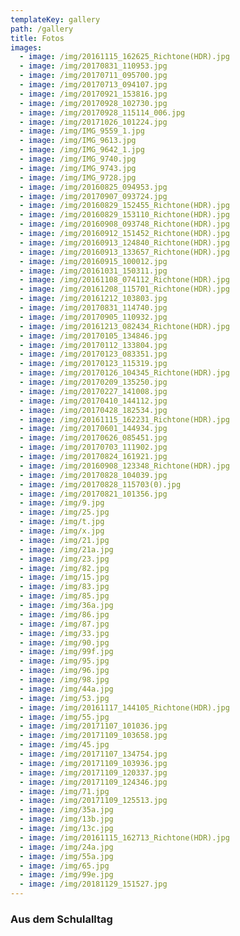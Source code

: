 ```yaml
---
templateKey: gallery
path: /gallery
title: Fotos
images:
  - image: /img/20161115_162625_Richtone(HDR).jpg
  - image: /img/20170831_110953.jpg
  - image: /img/20170711_095700.jpg
  - image: /img/20170713_094107.jpg
  - image: /img/20170921_153816.jpg
  - image: /img/20170928_102730.jpg
  - image: /img/20170928_115114_006.jpg
  - image: /img/20171026_101224.jpg
  - image: /img/IMG_9559_1.jpg
  - image: /img/IMG_9613.jpg
  - image: /img/IMG_9642_1.jpg
  - image: /img/IMG_9740.jpg
  - image: /img/IMG_9743.jpg
  - image: /img/IMG_9728.jpg
  - image: /img/20160825_094953.jpg
  - image: /img/20170907_093724.jpg
  - image: /img/20160829_152455_Richtone(HDR).jpg
  - image: /img/20160829_153110_Richtone(HDR).jpg
  - image: /img/20160908_093748_Richtone(HDR).jpg
  - image: /img/20160912_151452_Richtone(HDR).jpg
  - image: /img/20160913_124840_Richtone(HDR).jpg
  - image: /img/20160913_133657_Richtone(HDR).jpg
  - image: /img/20160915_100012.jpg
  - image: /img/20161031_150311.jpg
  - image: /img/20161108_074112_Richtone(HDR).jpg
  - image: /img/20161208_115701_Richtone(HDR).jpg
  - image: /img/20161212_103803.jpg
  - image: /img/20170831_114740.jpg
  - image: /img/20170905_110932.jpg
  - image: /img/20161213_082434_Richtone(HDR).jpg
  - image: /img/20170105_134846.jpg
  - image: /img/20170112_133804.jpg
  - image: /img/20170123_083351.jpg
  - image: /img/20170123_115319.jpg
  - image: /img/20170126_104345_Richtone(HDR).jpg
  - image: /img/20170209_135250.jpg
  - image: /img/20170227_141008.jpg
  - image: /img/20170410_144112.jpg
  - image: /img/20170428_182534.jpg
  - image: /img/20161115_162231_Richtone(HDR).jpg
  - image: /img/20170601_144934.jpg
  - image: /img/20170626_085451.jpg
  - image: /img/20170703_111902.jpg
  - image: /img/20170824_161921.jpg
  - image: /img/20160908_123348_Richtone(HDR).jpg
  - image: /img/20170828_104039.jpg
  - image: /img/20170828_115703(0).jpg
  - image: /img/20170821_101356.jpg
  - image: /img/9.jpg
  - image: /img/25.jpg
  - image: /img/t.jpg
  - image: /img/x.jpg
  - image: /img/21.jpg
  - image: /img/21a.jpg
  - image: /img/23.jpg
  - image: /img/82.jpg
  - image: /img/15.jpg
  - image: /img/83.jpg
  - image: /img/85.jpg
  - image: /img/36a.jpg
  - image: /img/86.jpg
  - image: /img/87.jpg
  - image: /img/33.jpg
  - image: /img/90.jpg
  - image: /img/99f.jpg
  - image: /img/95.jpg
  - image: /img/96.jpg
  - image: /img/98.jpg
  - image: /img/44a.jpg
  - image: /img/53.jpg
  - image: /img/20161117_144105_Richtone(HDR).jpg
  - image: /img/55.jpg
  - image: /img/20171107_101036.jpg
  - image: /img/20171109_103658.jpg
  - image: /img/45.jpg
  - image: /img/20171107_134754.jpg
  - image: /img/20171109_103936.jpg
  - image: /img/20171109_120337.jpg
  - image: /img/20171109_124346.jpg
  - image: /img/71.jpg
  - image: /img/20171109_125513.jpg
  - image: /img/35a.jpg
  - image: /img/13b.jpg
  - image: /img/13c.jpg
  - image: /img/20161115_162713_Richtone(HDR).jpg
  - image: /img/24a.jpg
  - image: /img/55a.jpg
  - image: /img/65.jpg
  - image: /img/99e.jpg
  - image: /img/20181129_151527.jpg
---
```

### Aus dem Schulalltag
